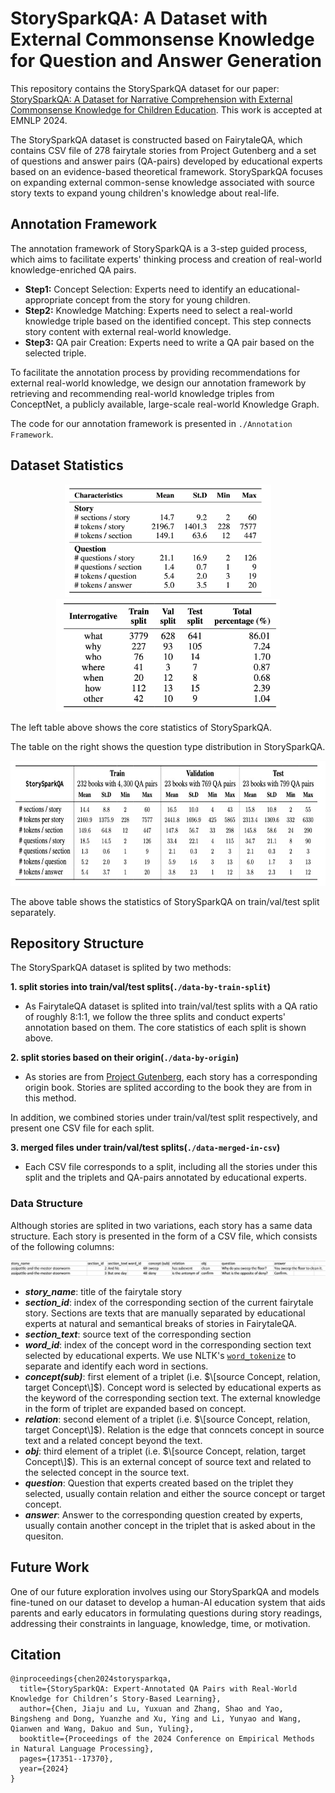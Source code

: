 # StorySparkQA: A Dataset with External Commonsense Knowledge for Question and Answer Generation
This repository contains the StorySparkQA dataset for our paper: [StorySparkQA: A Dataset for Narrative Comprehension with External Commonsense Knowledge for Children Education](https://arxiv.org/abs/2311.09756). This work is accepted at EMNLP 2024.

The StorySparkQA dataset is constructed based on FairytaleQA, which contains CSV file of 278 fairytale stories from Project Gutenberg and a set of questions and answer pairs (QA-pairs) developed by educational experts based on an evidence-based theoretical framework. 
StorySparkQA focuses on expanding external common-sense knowledge associated with source story texts to expand young children's knowledge about real-life.

## Annotation Framework

The annotation framework of StorySparkQA is a 3-step guided process, which aims to facilitate experts' thinking process and creation of real-world knowledge-enriched QA pairs.

* **Step1:** Concept Selection: Experts need to identify an educational-appropriate concept from the story for young children.
* **Step2:** Knowledge Matching: Experts need to select a real-world knowledge triple based on the identified concept.  This step connects story content with external real-world knowledge.
* **Step3:** QA pair Creation: Experts need to write a QA pair based on the selected triple.

To facilitate the annotation process by providing recommendations for external real-world knowledge, we design our annotation framework by retrieving and recommending real-world knowledge triples from ConceptNet, a publicly available, large-scale real-world Knowledge Graph.

The code for our annotation framework is presented in ```./Annotation Framework```.

## Dataset Statistics

<p align="middle">
    <img src="img/core stats.png" alt="Core statistics of the FairytaleQA dataset" height="180"/>
    <img src="img/distribution.png" alt="Distribution of question types in the FairytaleQA dataset" height="180"/>
</p>

The left table above shows the core statistics of StorySparkQA.

The table on the right shows the question type distribution in StorySparkQA.

<p align="middle">
    <img src="img/split stats.png" alt="Statistics of the FairytaleQA dataset in train/val/test split" height="200"/>
</p>

The above table shows the statistics of StorySparkQA on train/val/test split separately.

## Repository Structure

The StorySparkQA dataset is splited by two methods:

**1. split stories into train/val/test splits(```./data-by-train-split```)**

* As FairytaleQA dataset is splited into train/val/test splits with a QA ratio of roughly 8:1:1, we follow the three splits and conduct experts' annotation based on them. The core statistics of each split is shown above.

**2. split stories based on their origin(```./data-by-origin```)**

* As stories are from [Project Gutenberg](https://www.gutenberg.org/), each story has a corresponding origin book. Stories are splited according to the book they are from in this method.

In addition, we combined stories under train/val/test split respectively, and present one CSV file for each split.

**3. merged files under train/val/test splits(```./data-merged-in-csv```)**

* Each CSV file corresponds to a split, including all the stories under this split and the triplets and QA-pairs annotated by educational experts.


### Data Structure
Although stories are splited in two variations, each story has a same data structure.
Each story is presented in the form of a CSV file, which consists of the following columns:

<p align="middle">
    <img src="img/data_eg.png" alt="Examples of data in the FairytaleQA dataset" width="800"/>
</p>

* ***story_name***: title of the fairytale story
* ***section_id***: index of the corresponding section of the current fairytale story. Sections are texts that are manually separated by educational experts at natural and semantical breaks of stories in FairytaleQA.
* ***section_text***: source text of the corresponding section
* ***word_id***: index of the concept word in the corresponding section text selected by educational experts. We use NLTK's [```word_tokenize```](https://www.nltk.org/api/nltk.tokenize.word_tokenize.html) to separate and identify each word in sections.
* ***concept(sub)***: first element of a triplet (i.e. $\[source Concept, relation, target Concept\]$). Concept word is selected by educational experts as the keyword of the corresponding section text. The external knowledge in the form of triplet are expanded based on concept.
* ***relation***: second element of a triplet (i.e. $\[source Concept, relation, target Concept\]$). Relation is the edge that conncets concept in source text and a related concept beyond the text.
* ***obj***: third element of a triplet (i.e. $\[source Concept, relation, target Concept\]$). This is an external concept of source text and related to the selected concept in the source text.
* ***question***: Question that experts created based on the triplet they selected, usually contain relation and either the source concept or target concept.
* ***answer***: Answer to the corresponding question created by experts, usually contain another concept in the triplet that is asked about in the quesiton.


## Future Work

One of our future exploration involves using our StorySparkQA and models fine-tuned on our dataset to develop a human-AI education system that aids parents and early educators in formulating questions during story readings, addressing their constraints in language, knowledge, time, or motivation.

## Citation

```
@inproceedings{chen2024storysparkqa,
  title={StorySparkQA: Expert-Annotated QA Pairs with Real-World Knowledge for Children’s Story-Based Learning},
  author={Chen, Jiaju and Lu, Yuxuan and Zhang, Shao and Yao, Bingsheng and Dong, Yuanzhe and Xu, Ying and Li, Yunyao and Wang, Qianwen and Wang, Dakuo and Sun, Yuling},
  booktitle={Proceedings of the 2024 Conference on Empirical Methods in Natural Language Processing},
  pages={17351--17370},
  year={2024}
}
```
